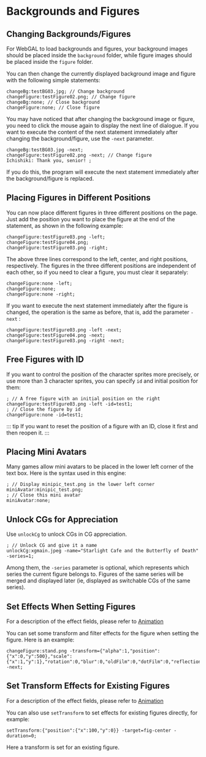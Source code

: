 # Backgrounds and Figures

## Changing Backgrounds/Figures

For WebGAL to load backgrounds and figures, your background images should be placed inside the `background` folder, while figure images should be placed inside the `figure` folder.

You can then change the currently displayed background image and figure with the following simple statements:

``` ws
changeBg:testBG03.jpg; // Change background
changeFigure:testFigure02.png; // Change figure
changeBg:none; // Close background
changeFigure:none; // Close figure
```

You may have noticed that after changing the background image or figure, you need to click the mouse again to display the next line of dialogue. If you want to execute the content of the next statement immediately after changing the background/figure, use the `-next` parameter.

``` ws
changeBg:testBG03.jpg -next;
changeFigure:testFigure02.png -next; // Change figure
Ichishiki: Thank you, senior! ;
```

If you do this, the program will execute the next statement immediately after the background/figure is replaced.

## Placing Figures in Different Positions

You can now place different figures in three different positions on the page. Just add the position you want to place the figure at the end of the statement, as shown in the following example:

``` ws
changeFigure:testFigure03.png -left;
changeFigure:testFigure04.png;
changeFigure:testFigure03.png -right;
```

The above three lines correspond to the left, center, and right positions, respectively. The figures in the three different positions are independent of each other, so if you need to clear a figure, you must clear it separately:

``` ws
changeFigure:none -left;
changeFigure:none;
changeFigure:none -right;
```

If you want to execute the next statement immediately after the figure is changed, the operation is the same as before, that is, add the parameter `-next` :

``` ws
changeFigure:testFigure03.png -left -next;
changeFigure:testFigure04.png -next;
changeFigure:testFigure03.png -right -next;
```

## Free Figures with ID

If you want to control the position of the character sprites more precisely, or use more than 3 character sprites, you can specify `id` and initial position for them:

``` ws
; // A free figure with an initial position on the right
changeFigure:testFigure03.png -left -id=test1;
; // Close the figure by id
changeFigure:none -id=test1;
```

::: tip
If you want to reset the position of a figure with an ID, close it first and then reopen it.
:::

## Placing Mini Avatars

Many games allow mini avatars to be placed in the lower left corner of the text box. Here is the syntax used in this engine:

``` ws
; // Display minipic_test.png in the lower left corner
miniAvatar:minipic_test.png;
; // Close this mini avatar
miniAvatar:none;
```

## Unlock CGs for Appreciation

Use `unlockCg` to unlock CGs in CG appreciation.

``` ws
; // Unlock CG and give it a name
unlockCg:xgmain.jpeg -name="Starlight Cafe and the Butterfly of Death" -series=1;
```

Among them, the `-series` parameter is optional, which represents which series the current figure belongs to. Figures of the same series will be merged and displayed later (ie, displayed as switchable CGs of the same series).

## Set Effects When Setting Figures

For a description of the effect fields, please refer to [Animation](animation.md)

You can set some transform and filter effects for the figure when setting the figure. Here is an example:

```
changeFigure:stand.png -transform={"alpha":1,"position":{"x":0,"y":500},"scale":{"x":1,"y":1},"rotation":0,"blur":0,"oldFilm":0,"dotFilm":0,"reflectionFilm":0,"glitchFilm":0,"rgbFilm":0,"godrayFilm":0} -next;
```

## Set Transform Effects for Existing Figures

For a description of the effect fields, please refer to [Animation](animation.md)

You can also use `setTransform` to set effects for existing figures directly, for example:

```
setTransform:{"position":{"x":100,"y":0}} -target=fig-center -duration=0;
```

Here a transform is set for an existing figure.